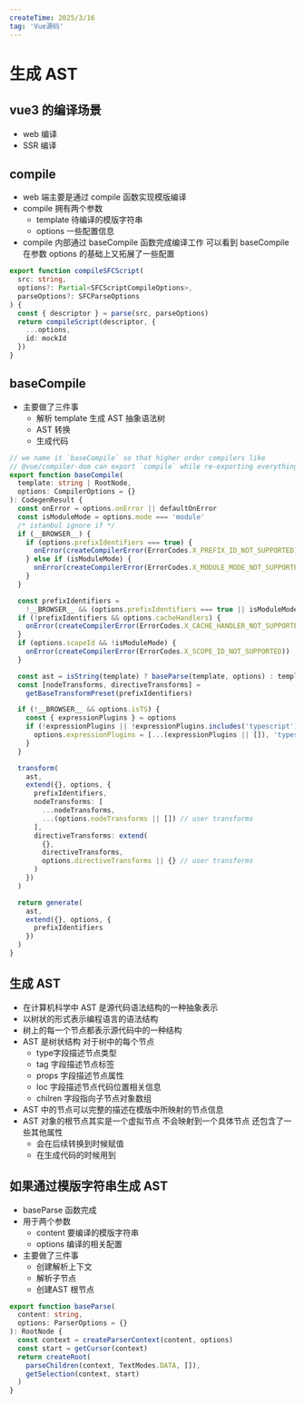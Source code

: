 ```yaml
---
createTime: 2025/3/16
tag: 'Vue源码'
---
```

# 生成 AST

## vue3 的编译场景

* web 编译
* SSR 编译

## compile

* web 端主要是通过 compile 函数实现模版编译
* compile 拥有两个参数
  * template 待编译的模版字符串
  * options 一些配置信息
* compile 内部通过 baseCompile 函数完成编译工作 可以看到 baseCompile 在参数 options 的基础上又拓展了一些配置

```ts
export function compileSFCScript(
  src: string,
  options?: Partial<SFCScriptCompileOptions>,
  parseOptions?: SFCParseOptions
) {
  const { descriptor } = parse(src, parseOptions)
  return compileScript(descriptor, {
    ...options,
    id: mockId
  })
}
```

## baseCompile

* 主要做了三件事
  * 解析 template 生成 AST  抽象语法树
  * AST 转换
  * 生成代码

```ts
// we name it `baseCompile` so that higher order compilers like
// @vue/compiler-dom can export `compile` while re-exporting everything else.
export function baseCompile(
  template: string | RootNode,
  options: CompilerOptions = {}
): CodegenResult {
  const onError = options.onError || defaultOnError
  const isModuleMode = options.mode === 'module'
  /* istanbul ignore if */
  if (__BROWSER__) {
    if (options.prefixIdentifiers === true) {
      onError(createCompilerError(ErrorCodes.X_PREFIX_ID_NOT_SUPPORTED))
    } else if (isModuleMode) {
      onError(createCompilerError(ErrorCodes.X_MODULE_MODE_NOT_SUPPORTED))
    }
  }

  const prefixIdentifiers =
    !__BROWSER__ && (options.prefixIdentifiers === true || isModuleMode)
  if (!prefixIdentifiers && options.cacheHandlers) {
    onError(createCompilerError(ErrorCodes.X_CACHE_HANDLER_NOT_SUPPORTED))
  }
  if (options.scopeId && !isModuleMode) {
    onError(createCompilerError(ErrorCodes.X_SCOPE_ID_NOT_SUPPORTED))
  }

  const ast = isString(template) ? baseParse(template, options) : template
  const [nodeTransforms, directiveTransforms] =
    getBaseTransformPreset(prefixIdentifiers)

  if (!__BROWSER__ && options.isTS) {
    const { expressionPlugins } = options
    if (!expressionPlugins || !expressionPlugins.includes('typescript')) {
      options.expressionPlugins = [...(expressionPlugins || []), 'typescript']
    }
  }

  transform(
    ast,
    extend({}, options, {
      prefixIdentifiers,
      nodeTransforms: [
        ...nodeTransforms,
        ...(options.nodeTransforms || []) // user transforms
      ],
      directiveTransforms: extend(
        {},
        directiveTransforms,
        options.directiveTransforms || {} // user transforms
      )
    })
  )

  return generate(
    ast,
    extend({}, options, {
      prefixIdentifiers
    })
  )
}
```

## 生成 AST

* 在计算机科学中  AST 是源代码语法结构的一种抽象表示
* 以树状的形式表示编程语言的语法结构
* 树上的每一个节点都表示源代码中的一种结构
* AST 是树状结构 对于树中的每个节点
  * type字段描述节点类型
  * tag 字段描述节点标签
  * props 字段描述节点属性
  * loc 字段描述节点代码位置相关信息
  * chilren 字段指向子节点对象数组
* AST 中的节点可以完整的描述在模版中所映射的节点信息
* AST 对象的根节点其实是一个虚拟节点  不会映射到一个具体节点 还包含了一些其他属性
  * 会在后续转换到时候赋值
  * 在生成代码的时候用到

## 如果通过模版字符串生成 AST

* baseParse 函数完成
* 用于两个参数
  * content 要编译的模版字符串
  * options 编译的相关配置
* 主要做了三件事
  * 创建解析上下文
  * 解析子节点
  * 创建AST 根节点

```ts
export function baseParse(
  content: string,
  options: ParserOptions = {}
): RootNode {
  const context = createParserContext(content, options)
  const start = getCursor(context)
  return createRoot(
    parseChildren(context, TextModes.DATA, []),
    getSelection(context, start)
  )
}

```
